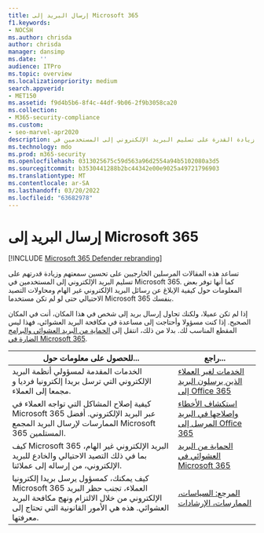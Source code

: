 ```yaml
---
title: إرسال البريد إلى Microsoft 365
f1.keywords:
- NOCSH
ms.author: chrisda
author: chrisda
manager: dansimp
ms.date: ''
audience: ITPro
ms.topic: overview
ms.localizationpriority: medium
search.appverid:
- MET150
ms.assetid: f9d4b5b6-8f4c-44df-9b06-2f9b3058ca20
ms.collection:
- M365-security-compliance
ms.custom:
- seo-marvel-apr2020
description: تعرف كمرسل ضيف، كيف يمكنك زيادة القدرة على تسليم البريد الإلكتروني إلى المستخدمين في Microsoft 365. تعرف أيضا على كيفية الإبلاغ عن رسائل البريد & التصيد الاحتيالي كضيف.
ms.technology: mdo
ms.prod: m365-security
ms.openlocfilehash: 0313025675c59d563a96d2554a94b5102080a3d5
ms.sourcegitcommit: b3530441288b2bc44342e00e9025a49721796903
ms.translationtype: MT
ms.contentlocale: ar-SA
ms.lasthandoff: 03/20/2022
ms.locfileid: "63682978"
---
```

# <a name="sending-mail-to-microsoft-365"></a>إرسال البريد إلى Microsoft 365

[!INCLUDE [Microsoft 365 Defender rebranding](../includes/microsoft-defender-for-office.md)]

تساعد هذه المقالات المرسلين الخارجيين على تحسين سمعتهم وزيادة قدرتهم على تسليم البريد الإلكتروني إلى المستخدمين في Microsoft 365. كما أنها توفر بعض المعلومات حول كيفية الإبلاغ عن رسائل البريد الإلكتروني غير الهام ومحاولات التصيد الاحتيالي حتى لو لم تكن مستخدما Microsoft 365 بنفسك.

إذا لم تكن عميلا، ولكنك تحاول إرسال بريد إلى شخص في هذا المكان، أنت في المكان الصحيح. إذا كنت مسؤولا وأحتاجت إلى مساعدة في مكافحة البريد العشوائي، فهذا ليس المقطع المناسب لك. بدلا من ذلك، انتقل إلى [الحماية من البريد العشوائي والبرامج الضارة في Microsoft 365](anti-spam-and-anti-malware-protection.md).

|للحصول على معلومات حول...|راجع...|
|---|---|
|الخدمات المقدمة لمسؤولي أنظمة البريد الإلكتروني التي ترسل بريدا إلكترونيا فرديا و مجمعا إلى العملاء.|[الخدمات لغير العملاء الذين يرسلون البريد إلى Office 365](services-for-non-customers.md)|
|كيفية إصلاح المشاكل التي تواجه العملاء في Microsoft 365 عبر البريد الإلكتروني. أفضل الممارسات لإرسال البريد المجمع Microsoft 365 المستلمين.|[استكشاف الأخطاء وإصلاحها في البريد المرسل إلى Office 365](troubleshooting-mail-sent-to-office-365.md)|
|كيف Microsoft 365 البريد الإلكتروني غير الهام، بما في ذلك التصيد الاحتيالي والخادع للبريد الإلكتروني، من إرساله إلى عملائنا.|[الحماية من البريد العشوائي في Microsoft 365](anti-spam-protection.md)|
|كيف يمكنك، كمسؤول يرسل بريدا إلكترونيا Microsoft 365 العملاء، تجنب حظر البريد الإلكتروني من خلال الالتزام ونهج مكافحة البريد العشوائي. هذه هي الأمور القانونية التي تحتاج إلى معرفتها.|[المرجع: السياسات، الممارسات، الإرشادات](reference-policies-practices-and-guidelines.md)|
